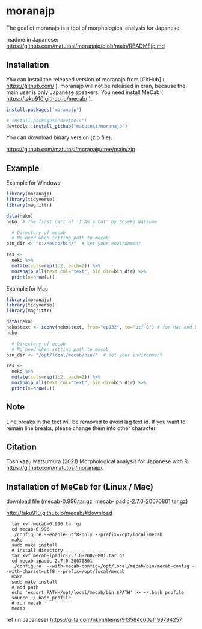 
# moranajp

The goal of moranajp is a tool of morphological analysis for Japanese.

readme in Japanese:
<https://github.com/matutosi/moranajp/blob/main/READMEjp.md>

## Installation

You can install the released version of moranajp from \[GitHub\] (
<https://github.com/> ). moranajp will not be released in cran, because
the main user is only Japanese speakers. You need install MeCab (
<https://taku910.github.io/mecab/> ).

``` r
install.packages("moranajp")

# install.packages("devtools")
devtools::install_github("matutosi/moranajp")
```

You can download binary version (zip file).

<https://github.com/matutosi/moranajp/tree/main/zip>

## Example

Example for Windows

``` r
library(moranajp)
library(tidyverse)
library(magrittr)

data(neko)
neko  # The first part of 'I Am a Cat' by Soseki Natsume

  # Directory of mecab
  # No need when setting path to mecab
bin_dir <- "c:/MeCab/bin/"  # set your environment

res <- 
  neko %>%
  mutate(cols=rep(1:2, each=2)) %>%
  moranajp_all(text_col="text", bin_dir=bin_dir) %>%
  print(n=nrow(.))
```

Example for Mac

``` r
library(moranajp)
library(tidyverse)
library(magrittr)

data(neko)
neko$text <- iconv(neko$text, from="cp932", to="utf-8") # for Mac and Linux (UTF-8)
neko

  # Directory of mecab
  # No need when setting path to mecab
bin_dir <- "/opt/local/mecab/bin/"  # set your environment

res <- 
  neko %>%
  mutate(cols=rep(1:2, each=2)) %>%
  moranajp_all(text_col="text", bin_dir=bin_dir) %>%
  print(n=nrow(.))
```

## Note

Line breaks in the text will be removed to avoid lag text id. If you
want to remain line breaks, please change them into other character.

## Citation

Toshikazu Matsumura (2021) Morphological analysis for Japanese with R.
<https://github.com/matutosi/moranajp/>.

## Installation of MeCab for (Linux / Mac)

download file (mecab-0.996.tar.gz, mecab-ipadic-2.7.0-20070801.tar.gz)

<http://taku910.github.io/mecab/#download>

      tar xvf mecab-0.996.tar.gz
      cd mecab-0.996
      ./configure --enable-utf8-only --prefix=/opt/local/mecab
      make
      sudo make install
      # install directory
      tar xvf mecab-ipadic-2.7.0-20070801.tar.gz
      cd mecab-ipadic-2.7.0-20070801
      ./configure  --with-mecab-config=/opt/local/mecab/bin/mecab-config --with-charset=utf8 --prefix=/opt/local/mecab
      make
      sudo make install
      # add path
      echo 'export PATH=/opt/local/mecab/bin:$PATH' >> ~/.bash_profile
      source ~/.bash_profile
      # run mecab
      mecab

ref (in Japanese) <https://qiita.com/nkjm/items/913584c00af199794257>
